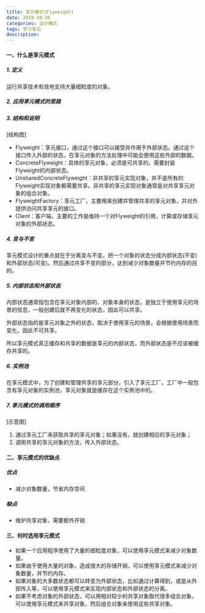 ```yaml
---
title: 享元模式(Flyweight)
date: 2018-10-26
categories: 设计模式
tags: 学习笔记
description: 
---
```

#### 一、什么是享元模式

##### 1. 定义
运行共享技术有效地支持大量细粒度的对象。

##### 2. 应用享元模式的思路

##### 3. 结构和说明 
[结构图]

- Flyweight：享元接口，通过这个接口可以接受并作用于外部状态。通过这个接口传入外部的状态，在享元对象的方法处理中可能会使用这些外部的数据。
- ConcreteFlyweight：具体的享元对象，必须是可共享的。需要封装Flyweight的内部状态。
- UnsharedConcreteFlyweight：非共享的享元实现对象，并不是所有的Flyweight实现对象都需要共享。非共享的享元实现对象通常是对共享享元对象的组合对象。
- FlyweightFactory：享元工厂，主要用来创建并管理共享的享元对象，并对外提供访问共享享元的接口。
- Client：客户端，主要的工作是维持一个对Flyweight的引用，计算或存储享元对象的外部状态。

##### 4. 变与不变
享元模式设计的重点就在于分离变与不变。把一个对象的状态分成内部状态(不变)和外部状态(可变)。然后通过共享不变的部分，达到减少对象数量并节约内存的目的。

##### 5. 内部状态和外部状态
内部状态通常指包含在享元对象内部的、对象本身的状态，是独立于使用享元的场景的信息，一般创建后就不再变化的状态，因此可以共享。

外部状态指的是享元对象之外的状态，取决于使用享元的场景，会根据使用场景而变化，因此不可共享。

所以享元模式真正缓存和共享的数据是享元的内部状态，而外部状态是不应该被缓存共享的。

##### 6. 实例池
在享元模式中，为了创建和管理共享的享元部分，引入了享元工厂。工厂中一般包含有享元对象的实例池，享元对象就是缓存在这个实例池中的。

##### 7. 享元模式的调用顺序
[示意图]

1. 通过享元工厂来获取共享的享元对象；如果没有，就创建相应的享元对象；
2. 调用共享的享元对象的方法，传入外部状态。



#### 二、享元模式的优缺点
##### 优点
- 减少对象数量，节省内存空间

##### 缺点
- 维护共享对象，需要额外开销

#### 三、何时选用享元模式
- 如果一个应用程序使用了大量的细粒度对象，可以使用享元模式来减少对象数量。
- 如果由于使用大量的对象，造成很大的存储开销，可以使用享元模式来减少对象数量，并节约内存。
- 如果对象的大多数状态都可以转变为外部状态，比如通过计算得到，或是从外部传入等，可以使用享元模式来实现内部状态和外部状态的分离。
- 如果不考虑对象的外部状态，可以用相对较少的共享对象取代很多组合对象，可以使用享元模式来共享对象，然后组合对象来使用这些共享对象。




